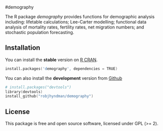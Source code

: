 #demography

The R package *demography* provides functions for demographic analysis including: lifetable calculations; Lee-Carter modelling; functional data analysis of mortality rates, fertility rates, net migration numbers;  and stochastic population forecasting.

## Installation
You can install the **stable** version on 
[R CRAN](http://cran.r-project.org/package=demography).

```s
install.packages('demography', dependencies = TRUE)
```

You can also install the **development** version from
[Github](https://github.com/robjhyndman/demography)

```s
# install.packages("devtools")
library(devtools)
install_github("robjhyndman/demography") 
```


## License

This package is free and open source software, licensed under GPL (>= 2).
